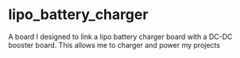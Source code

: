 # lipo_battery_charger
A board I designed to link a lipo battery charger board with a DC-DC booster board. This allows me to charger and power my projects
